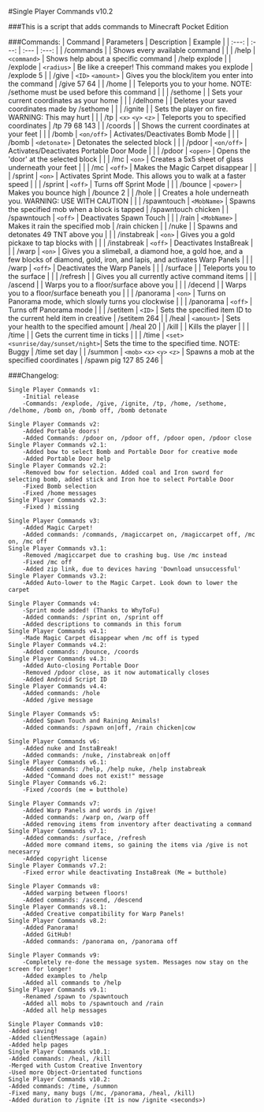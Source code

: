 #Single Player Commands v10.2

###This is a script that adds commands to Minecraft Pocket Edition

###Commands:
| Command | Parameters | Description | Example |
| :---: | :---: | :--- | :---: |
| /commands | | Shows every available command | |
| /help | `<command>` | Shows help about a specific command | /help explode |
| /explode | `<radius>` | Be like a creeper! This command makes you explode | /explode 5 |
| /give | `<ID>` `<amount>` | Gives you the block/item you enter into the command | /give 57 64 |
| /home | | Teleports you to your home. NOTE: /sethome must be used before this command | |
| /sethome | | Sets your current coordinates as your home | |
| /delhome | | Deletes your saved coordinates made by /sethome | |
| /ignite | <seconds> | Sets the player on fire. WARNING: This may hurt | |
| /tp | `<x>` `<y>` `<z>` | Teleports you to specified coordinates | /tp 79 68 143 |
| /coords | | Shows the current coordinates at your feet | |
| /bomb | `<on/off>` | Activates/Deactivates Bomb Mode | |
| /bomb | `<detonate>` | Detonates the selected block | |
| /pdoor | `<on/off>` | Activates/Deactivates Portable Door Mode | |
| /pdoor | `<open>` | Opens the 'door' at the selected block | |
| /mc | `<on>` | Creates a 5x5 sheet of glass underneath your feet | |
| /mc | `<off>` | Makes the Magic Carpet disappear | |
| /sprint | `<on>` | Activates Sprint Mode. This allows you to walk at a faster speed | |
| /sprint | `<off>` | Turns off Sprint Mode | |
| /bounce | `<power>` | Makes you bounce high | /bounce 2 |
| /hole | | Creates a hole underneath you. WARNING: USE WITH CAUTION | |
| /spawntouch | `<MobName>` | Spawns the specified mob when a block is tapped | /spawntouch chicken |
| /spawntouch | `<off>` | Deactivates Spawn Touch | |
| /rain | `<MobName>` | Makes it rain the specified mob | /rain chicken |
| /nuke | | Spawns and detonates 49 TNT above you | |
| /instabreak | `<on>` | Gives you a gold pickaxe to tap blocks with | |
| /instabreak | `<off>` | Deactivates InstaBreak | |
| /warp | `<on>` | Gives you a slimeball, a diamond hoe, a gold hoe, and a few blocks of diamond, gold, iron, and lapis, and activates Warp Panels | |
| /warp | `<off>` | Deactivates the Warp Panels | |
| /surface | | Teleports you to the surface | |
| /refresh | | Gives you all currently active command items | |
| /ascend | | Warps you to a floor/surface above you | |
| /decend | | Warps you to a floor/surface beneath you | |
| /panorama | `<on>` | Turns on Panorama mode, which slowly turns you clockwise | |
| /panorama | `<off>` | Turns off Panorama mode | |
| /setitem | `<ID>` | Sets the specified item ID to the current held item in creative | /setitem 264 |
| /heal | `<amount>` | Sets your health to the specified amount | /heal 20 |
| /kill | | Kills the player | |
| /time | | Gets the current time in ticks | |
| /time | `<set>` `<sunrise/day/sunset/night>`| Sets the time to the specified time. NOTE: Buggy | /time set day |
| /summon | `<mob>` `<x>` `<y>` `<z>` | Spawns a mob at the specified coordinates | /spawn pig 127 85 246 |

###Changelog:

```
Single Player Commands v1:
	-Initial release
	-Commands: /explode, /give, /ignite, /tp, /home, /sethome, /delhome, /bomb on, /bomb off, /bomb detonate

Single Player Commands v2:
	-Added Portable doors!
	-Added Commands: /pdoor on, /pdoor off, /pdoor open, /pdoor close
Single Player Commands v2.1:
	-Added bow to select Bomb and Portable Door for creative mode
	-Added Portable Door help
Single Player Commands v2.2:
	-Removed bow for selection. Added coal and Iron sword for selecting bomb, added stick and Iron hoe to select Portable Door
	-Fixed Bomb selection
	-Fixed /home messages
Single Player Commands v2.3:
	-Fixed ) missing

Single Player Commands v3:
	-Added Magic Carpet!
	-Added commands: /commands, /magiccarpet on, /magiccarpet off, /mc on, /mc off
Single Player Commands v3.1:
	-Removed /magiccarpet due to crashing bug. Use /mc instead
	-Fixed /mc off
	-Added zip link, due to devices having 'Download unsuccessful'
Single Player Commands v3.2:
	-Added Auto-lower to the Magic Carpet. Look down to lower the carpet

Single Player Commands v4:
	-Sprint mode added! (Thanks to WhyToFu)
	-Added commands: /sprint on, /sprint off
	-Added descriptions to commands in this forum
Single Player Commands v4.1:
	-Made Magic Carpet disappear when /mc off is typed
Single Player Commands v4.2:
	-Added commands: /bounce, /coords
Single Player Commands v4.3:
	-Added Auto-closing Portable Door
	-Removed /pdoor close, as it now automatically closes
	-Added Android Script ID
Single Player Commands v4.4:
	-Added commands: /hole
	-Added /give message

Single Player Commands v5:
	-Added Spawn Touch and Raining Animals!
	-Added commands: /spawn on|off, /rain chicken|cow

Single Player Commands v6:
	-Added nuke and InstaBreak!
	-Added commands: /nuke, /instabreak on|off
Single Player Commands v6.1:
	-Added commands: /help, /help nuke, /help instabreak
	-Added "Command does not exist!" message
Single Player Commands v6.2:
	-Fixed /coords (me = butthole)

Single Player Commands v7:
	-Added Warp Panels and words in /give!
	-Added commands: /warp on, /warp off
	-Added removing items from inventory after deactivating a command
Single Player Commands v7.1:
	-Added commands: /surface, /refresh
	-Added more command items, so gaining the items via /give is not necesarry
	-Added copyright license
Single Player Commands v7.2:
	-Fixed error while deactivating InstaBreak (Me = butthole)

Single Player Commands v8:
	-Added warping between floors!
	-Added commands: /ascend, /descend
Single Player Commands v8.1:
	-Added Creative compatibility for Warp Panels!
Single Player Commands v8.2:
	-Added Panorama!
	-Added GitHub!
	-Added commands: /panorama on, /panorama off

Single Player Commands v9:
	-Completely re-done the message system. Messages now stay on the screen for longer!
	-Added examples to /help
	-Added all commands to /help
Single Player Commands v9.1:
	-Renamed /spawn to /spawntouch
	-Added all mobs to /spawntouch and /rain
	-Added all help messages

Single Player Commands v10:
-Added saving!
-Added clientMessage (again)
-Added help pages
Single Player Commands v10.1:
-Added commands: /heal, /kill
-Merged with Custom Creative Inventory
-Used more Object-Orientated functions
Single Player Commands v10.2:
-Added commands: /time, /summon
-Fixed many, many bugs (/mc, /panorama, /heal, /kill)
-Added duration to /ignite (It is now /ignite <seconds>)
```
